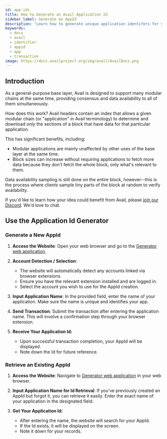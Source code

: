 ```yaml
---
id: app-ids
title: How to Generate an Avail Application Id
sidebar_label: Generate an AppId
description: 'Learn how to generate unique application identifers for your Avail-based solution.'
keywords:
  - docs
  - avail
  - identifier
  - appid
  - app
  - transaction
image: https://docs.availproject.org/img/avail/AvailDocs.png
---
```


## Introduction

As a general-purpose base layer, Avail is designed to support many
modular chains at the same time, providing consensus and data
availability to all of them simultaneously.

How does this work? Avail headers contain an index that allows a given
modular chain (or "application" in Avail terminology) to determine and
download _only_ the sections of a block that have data for that
particular application.

This has significant benefits, including:

- Modular applications are mainly unaffected by other uses of the
  base layer at the same time.
- Block sizes can increase without requiring applications to fetch
  more data because they don't fetch the whole block, only what's
  relevant to them.

Data availability sampling is still done on the entire block,
however--this is the process where clients sample tiny parts of
the block at random to verify availability.

If you'd like to learn how your idea could
benefit from Avail, please [join our
Discord](https://discord.gg/S2XQJjHsZt). We'd love to chat.

## Use the Application Id Generator

### Generate a New AppId

1. **Access the Website**: Open your web browser and go to the [<ins>Generator web application</ins>](https://app-id-gen.vercel.app/).

1. **Account Detection / Selection**:

   - The website will automatically detect any accounts linked via browser extensions.
   - Ensure you have the relevant extension installed and are logged in.
   - Select the account you wish to use for the AppId creation.

1. **Input Application Name**: In the provided field, enter the name of your application. Make sure the name is unique and identifies your app.

1. **Send Transaction**: Submit the transaction after entering the application name. This will involve a confirmation step through your browser extension.

1. **Receive Your Application Id:**
   - Upon successful transaction completion, your AppId will be displayed.
   - Note down the Id for future reference.

### Retrieve an Existing AppId

1. **Access the Website**: Navigate to [Generator web application](https://app-id-gen.vercel.app/) in your web browser.

2. **Input Application Name for Id Retrieval**: If you've previously created an AppId but forgot it, you can retrieve it easily. Enter the exact name of your application in the designated field.

3. **Get Your Application Id:**
   - After entering the name, the website will search for your AppId.
   - If the Id exists, it will be displayed on the screen.
   - Note it down for your records.
